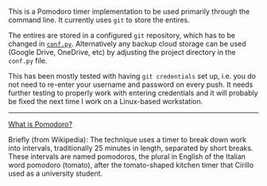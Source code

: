 This is a Pomodoro timer implementation to be used primarily through the command line. It currently uses `git` to store the entires.

The entires are stored in a configured `git` repository, which has to be changed in [`conf.py`](https://github.com/DTasev/pytomato/blob/master/pytomato/conf.py). Alternatively any backup cloud storage can be used (Google Drive, OneDrive, etc) by adjusting the project directory in the `conf.py` file.

This has been mostly tested with having `git credentials` set up, i.e. you do not need to re-enter your username and password on every push. It needs further testing to properly work with entering credentials and it will probably be fixed the next time I work on a Linux-based workstation.



---

[What is Pomodoro?](https://en.wikipedia.org/wiki/Pomodoro_Technique)

Briefly (from Wikipedia): The technique uses a timer to break down work into intervals, traditionally 25 minutes in length, separated by short breaks. These intervals are named pomodoros, the plural in English of the Italian word pomodoro (tomato), after the tomato-shaped kitchen timer that Cirillo used as a university student.